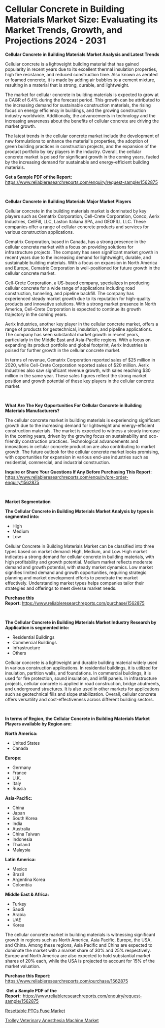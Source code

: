 <p><h1>Cellular Concrete in Building Materials Market Size: Evaluating its Market Trends, Growth, and Projections 2024 - 2031</h1></p><p><strong>Cellular Concrete in Building Materials Market Analysis and Latest Trends</strong></p>
<p><p>Cellular concrete is a lightweight building material that has gained popularity in recent years due to its excellent thermal insulation properties, high fire resistance, and reduced construction time. Also known as aerated or foamed concrete, it is made by adding air bubbles to a cement mixture, resulting in a material that is strong, durable, and lightweight.</p><p>The market for cellular concrete in building materials is expected to grow at a CAGR of 6.4% during the forecast period. This growth can be attributed to the increasing demand for sustainable construction materials, the rising focus on energy efficiency in buildings, and the growing construction industry worldwide. Additionally, the advancements in technology and the increasing awareness about the benefits of cellular concrete are driving the market growth.</p><p>The latest trends in the cellular concrete market include the development of new formulations to enhance the material's properties, the adoption of green building practices in construction projects, and the expansion of the product portfolio by key players in the industry. Overall, the cellular concrete market is poised for significant growth in the coming years, fueled by the increasing demand for sustainable and energy-efficient building materials.</p></p>
<p><strong>Get a Sample PDF of the Report:&nbsp;</strong> <a href="https://www.reliableresearchreports.com/enquiry/request-sample/1562875">https://www.reliableresearchreports.com/enquiry/request-sample/1562875</a></p>
<p>&nbsp;</p>
<p><strong>Cellular Concrete in Building Materials Major Market Players</strong></p>
<p><p>Cellular concrete in the building materials market is dominated by key players such as Cematrix Corporation, Cell-Crete Corporation, Conco, Aerix Industries, CellFill, LLC, Laston Italiana SPA, and GEOFILL LLC. These companies offer a range of cellular concrete products and services for various construction applications.</p><p>Cematrix Corporation, based in Canada, has a strong presence in the cellular concrete market with a focus on providing solutions for infrastructure projects. The company has seen significant market growth in recent years due to the increasing demand for lightweight, durable, and sustainable building materials. With a focus on expansion in North America and Europe, Cematrix Corporation is well-positioned for future growth in the cellular concrete market.</p><p>Cell-Crete Corporation, a US-based company, specializes in producing cellular concrete for a wide range of applications including road construction, tunneling, and pipeline backfill. The company has experienced steady market growth due to its reputation for high-quality products and innovative solutions. With a strong market presence in North America, Cell-Crete Corporation is expected to continue its growth trajectory in the coming years.</p><p>Aerix Industries, another key player in the cellular concrete market, offers a range of products for geotechnical, insulation, and pipeline applications. The company has seen substantial market growth in recent years, particularly in the Middle East and Asia-Pacific regions. With a focus on expanding its product portfolio and global footprint, Aerix Industries is poised for further growth in the cellular concrete market.</p><p>In terms of revenue, Cematrix Corporation reported sales of $25 million in 2020, while Cell-Crete Corporation reported sales of $20 million. Aerix Industries also saw significant revenue growth, with sales reaching $30 million in the same year. These sales figures reflect the strong market position and growth potential of these key players in the cellular concrete market.</p></p>
<p>&nbsp;</p>
<p><strong>What Are The Key Opportunities For Cellular Concrete in Building Materials Manufacturers?</strong></p>
<p><p>The cellular concrete market in building materials is experiencing significant growth due to the increasing demand for lightweight and energy-efficient construction materials. The market is expected to witness a steady increase in the coming years, driven by the growing focus on sustainability and eco-friendly construction practices. Technological advancements and innovations in cellular concrete production are also contributing to market growth. The future outlook for the cellular concrete market looks promising, with opportunities for expansion in various end-use industries such as residential, commercial, and industrial construction.</p></p>
<p><strong>Inquire or Share Your Questions If Any Before Purchasing This Report:</strong> <a href="https://www.reliableresearchreports.com/enquiry/pre-order-enquiry/1562875">https://www.reliableresearchreports.com/enquiry/pre-order-enquiry/1562875</a></p>
<p>&nbsp;</p>
<p><strong>Market Segmentation</strong></p>
<p><strong>The Cellular Concrete in Building Materials Market Analysis by types is segmented into:</strong></p>
<p><ul><li>High</li><li>Medium</li><li>Low</li></ul></p>
<p><p>Cellular Concrete in Building Materials Market can be classified into three types based on market demand: High, Medium, and Low. High market indicates a strong demand for cellular concrete in building materials, with high profitability and growth potential. Medium market reflects moderate demand and growth potential, with steady market dynamics. Low market signifies limited demand and growth opportunities, requiring strategic planning and market development efforts to penetrate the market effectively. Understanding market types helps companies tailor their strategies and offerings to meet diverse market needs.</p></p>
<p><strong>Purchase this Report:&nbsp;</strong><a href="https://www.reliableresearchreports.com/purchase/1562875">https://www.reliableresearchreports.com/purchase/1562875</a></p>
<p>&nbsp;</p>
<p><strong>The Cellular Concrete in Building Materials Market Industry Research by Application is segmented into:</strong></p>
<p><ul><li>Residential Buildings</li><li>Commercial Buildings</li><li>Infrastructure</li><li>Others</li></ul></p>
<p><p>Cellular concrete is a lightweight and durable building material widely used in various construction applications. In residential buildings, it is utilized for insulation, partition walls, and foundations. In commercial buildings, it is used for fire protection, sound insulation, and infill panels. In infrastructure projects, cellular concrete is applied in road construction, bridge abutments, and underground structures. It is also used in other markets for applications such as geotechnical fills and slope stabilization. Overall, cellular concrete offers versatility and cost-effectiveness across different building sectors.</p></p>
<p>&nbsp;</p>
<p><strong>In terms of Region, the Cellular Concrete in Building Materials Market Players available by Region are:</strong></p>
<p>
    <p> <strong> North America: </strong>
        <ul>
            <li>United States</li>
            <li>Canada</li>
        </ul>
        </p> 
    <p> <strong> Europe: </strong>
        <ul>
            <li>Germany</li>
            <li>France</li>
            <li>U.K.</li>
            <li>Italy</li>
            <li>Russia</li>
        </ul>
        </p> 
    <p> <strong> Asia-Pacific: </strong>
        <ul>
            <li>China</li>
            <li>Japan</li>
            <li>South Korea</li>
            <li>India</li>
            <li>Australia</li>
            <li>China Taiwan</li>
            <li>Indonesia</li>
            <li>Thailand</li>
            <li>Malaysia</li>
        </ul>
        </p> 
    <p> <strong> Latin America: </strong>
        <ul>
            <li>Mexico</li>
            <li>Brazil</li>
            <li>Argentina Korea</li>
            <li>Colombia</li>
        </ul>
        </p> 
    <p> <strong> Middle East & Africa: </strong>
        <ul>
            <li>Turkey</li>
            <li>Saudi</li>
            <li>Arabia</li>
            <li>UAE</li>
            <li>Korea</li>
        </ul>
    </p>
    </p>
<p><p>The cellular concrete market in building materials is witnessing significant growth in regions such as North America, Asia Pacific, Europe, the USA, and China. Among these regions, Asia Pacific and China are expected to dominate the market with a market share of 30% and 25% respectively. Europe and North America are also expected to hold substantial market shares of 20% each, while the USA is projected to account for 15% of the market valuation.</p></p>
<p><strong>Purchase this Report: </strong><a href="https://www.reliableresearchreports.com/purchase/1562875">https://www.reliableresearchreports.com/purchase/1562875</a></p>
<p>&nbsp;<strong>Get a Sample PDF of the Report:&nbsp;&nbsp;</strong><a href="https://www.reliableresearchreports.com/enquiry/request-sample/1562875">https://www.reliableresearchreports.com/enquiry/request-sample/1562875</a></p>
<p><strong></strong></p>
<p><p><a href="https://view.publitas.com/reportprime-1/resettable-ptcs-fuse-market-size-market-trends-and-growth-outlook-forecasted-for-period-from-2024-to-2031/">Resettable PTCs Fuse Market</a></p><p><a href="https://crocus-run-b5a.notion.site/Trolley-Veterinary-Anesthesia-Machine-Market-Challenges-Opportunities-and-Growth-Drivers-and-Majo-b41fd66da9044c828f44b17d6c76e1e7">Trolley Veterinary Anesthesia Machine Market</a></p></p>